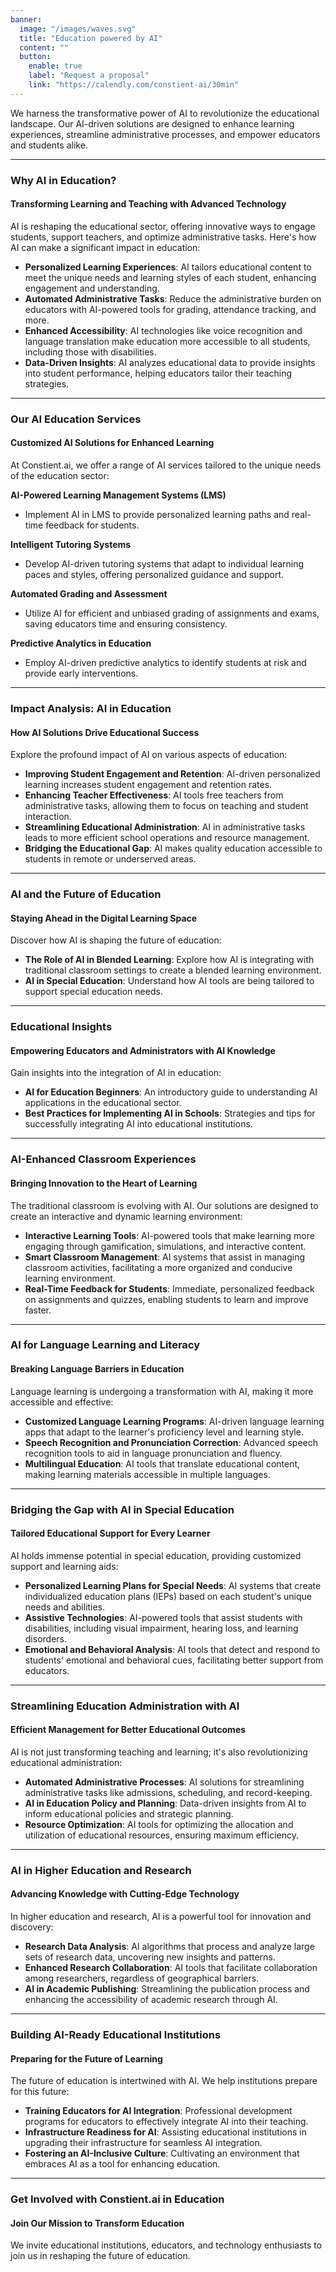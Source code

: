 ```yaml
---
banner:
  image: "/images/waves.svg"
  title: "Education powered by AI"
  content: ""
  button:
    enable: true
    label: "Request a proposal"
    link: "https://calendly.com/constient-ai/30min"
---
```


We harness the transformative power of AI to revolutionize the educational landscape. Our AI-driven solutions are designed to enhance learning experiences, streamline administrative processes, and empower educators and students alike.

---

### Why AI in Education?

#### Transforming Learning and Teaching with Advanced Technology

AI is reshaping the educational sector, offering innovative ways to engage students, support teachers, and optimize administrative tasks. Here's how AI can make a significant impact in education:

- **Personalized Learning Experiences**: AI tailors educational content to meet the unique needs and learning styles of each student, enhancing engagement and understanding.
- **Automated Administrative Tasks**: Reduce the administrative burden on educators with AI-powered tools for grading, attendance tracking, and more.
- **Enhanced Accessibility**: AI technologies like voice recognition and language translation make education more accessible to all students, including those with disabilities.
- **Data-Driven Insights**: AI analyzes educational data to provide insights into student performance, helping educators tailor their teaching strategies.

---

### Our AI Education Services

#### Customized AI Solutions for Enhanced Learning

At Constient.ai, we offer a range of AI services tailored to the unique needs of the education sector:

**AI-Powered Learning Management Systems (LMS)**

- Implement AI in LMS to provide personalized learning paths and real-time feedback for students.

**Intelligent Tutoring Systems**

- Develop AI-driven tutoring systems that adapt to individual learning paces and styles, offering personalized guidance and support.

**Automated Grading and Assessment**

- Utilize AI for efficient and unbiased grading of assignments and exams, saving educators time and ensuring consistency.

**Predictive Analytics in Education**

- Employ AI-driven predictive analytics to identify students at risk and provide early interventions.

---

### Impact Analysis: AI in Education

#### How AI Solutions Drive Educational Success

Explore the profound impact of AI on various aspects of education:

- **Improving Student Engagement and Retention**: AI-driven personalized learning increases student engagement and retention rates.
- **Enhancing Teacher Effectiveness**: AI tools free teachers from administrative tasks, allowing them to focus on teaching and student interaction.
- **Streamlining Educational Administration**: AI in administrative tasks leads to more efficient school operations and resource management.
- **Bridging the Educational Gap**: AI makes quality education accessible to students in remote or underserved areas.

---

### AI and the Future of Education

#### Staying Ahead in the Digital Learning Space

Discover how AI is shaping the future of education:

- **The Role of AI in Blended Learning**: Explore how AI is integrating with traditional classroom settings to create a blended learning environment.
- **AI in Special Education**: Understand how AI tools are being tailored to support special education needs.

---

### Educational Insights

#### Empowering Educators and Administrators with AI Knowledge

Gain insights into the integration of AI in education:

- **AI for Education Beginners**: An introductory guide to understanding AI applications in the educational sector.
- **Best Practices for Implementing AI in Schools**: Strategies and tips for successfully integrating AI into educational institutions.

---

### AI-Enhanced Classroom Experiences

#### Bringing Innovation to the Heart of Learning

The traditional classroom is evolving with AI. Our solutions are designed to create an interactive and dynamic learning environment:

- **Interactive Learning Tools**: AI-powered tools that make learning more engaging through gamification, simulations, and interactive content.
- **Smart Classroom Management**: AI systems that assist in managing classroom activities, facilitating a more organized and conducive learning environment.
- **Real-Time Feedback for Students**: Immediate, personalized feedback on assignments and quizzes, enabling students to learn and improve faster.

---

### AI for Language Learning and Literacy

#### Breaking Language Barriers in Education

Language learning is undergoing a transformation with AI, making it more accessible and effective:

- **Customized Language Learning Programs**: AI-driven language learning apps that adapt to the learner's proficiency level and learning style.
- **Speech Recognition and Pronunciation Correction**: Advanced speech recognition tools to aid in language pronunciation and fluency.
- **Multilingual Education**: AI tools that translate educational content, making learning materials accessible in multiple languages.

---

### Bridging the Gap with AI in Special Education

#### Tailored Educational Support for Every Learner

AI holds immense potential in special education, providing customized support and learning aids:

- **Personalized Learning Plans for Special Needs**: AI systems that create individualized education plans (IEPs) based on each student's unique needs and abilities.
- **Assistive Technologies**: AI-powered tools that assist students with disabilities, including visual impairment, hearing loss, and learning disorders.
- **Emotional and Behavioral Analysis**: AI tools that detect and respond to students' emotional and behavioral cues, facilitating better support from educators.

---

### Streamlining Education Administration with AI

#### Efficient Management for Better Educational Outcomes

AI is not just transforming teaching and learning; it's also revolutionizing educational administration:

- **Automated Administrative Processes**: AI solutions for streamlining administrative tasks like admissions, scheduling, and record-keeping.
- **AI in Education Policy and Planning**: Data-driven insights from AI to inform educational policies and strategic planning.
- **Resource Optimization**: AI tools for optimizing the allocation and utilization of educational resources, ensuring maximum efficiency.

---

### AI in Higher Education and Research

#### Advancing Knowledge with Cutting-Edge Technology

In higher education and research, AI is a powerful tool for innovation and discovery:

- **Research Data Analysis**: AI algorithms that process and analyze large sets of research data, uncovering new insights and patterns.
- **Enhanced Research Collaboration**: AI tools that facilitate collaboration among researchers, regardless of geographical barriers.
- **AI in Academic Publishing**: Streamlining the publication process and enhancing the accessibility of academic research through AI.

---

### Building AI-Ready Educational Institutions

#### Preparing for the Future of Learning

The future of education is intertwined with AI. We help institutions prepare for this future:

- **Training Educators for AI Integration**: Professional development programs for educators to effectively integrate AI into their teaching.
- **Infrastructure Readiness for AI**: Assisting educational institutions in upgrading their infrastructure for seamless AI integration.
- **Fostering an AI-Inclusive Culture**: Cultivating an environment that embraces AI as a tool for enhancing education.

---

### Get Involved with Constient.ai in Education

#### Join Our Mission to Transform Education

We invite educational institutions, educators, and technology enthusiasts to join us in reshaping the future of education.
